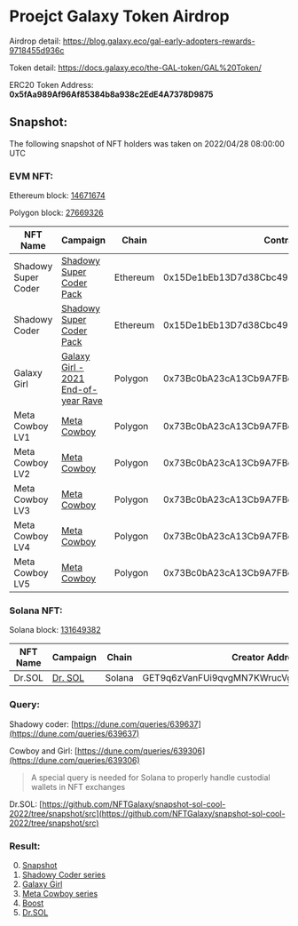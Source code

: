# Proejct Galaxy Token Airdrop

Airdrop detail: https://blog.galaxy.eco/gal-early-adopters-rewards-9718455d936c

Token detail: https://docs.galaxy.eco/the-GAL-token/GAL%20Token/

ERC20 Token Address: **0x5fAa989Af96Af85384b8a938c2EdE4A7378D9875**

## Snapshot:

The following snapshot of NFT holders was taken on 2022/04/28 08:00:00 UTC

### EVM NFT:

Ethereum block: [14671674](https://etherscan.io/block/14671674)

Polygon block: [27669326](https://polygonscan.com/block/27669326)

| NFT Name            | Campaign                                                                             | Chain    | Contract                                     | Contract Type | GAL |
| ------------------- | ------------------------------------------------------------------------------------ | -------- | -------------------------------------------- | ------------- | --- |
| Shadowy Super Coder | [Shadowy Super Coder Pack](https://galaxy.eco/galaxy/campaign/GCxMoUUmZu)            | Ethereum | 0x15De1bEb13D7d38Cbc493D3ecbC0c7650E715C22   | ERC1155       | 200 |
| Shadowy Coder       | [Shadowy Super Coder Pack](https://galaxy.eco/galaxy/campaign/GCxMoUUmZu)            | Ethereum | 0x15De1bEb13D7d38Cbc493D3ecbC0c7650E715C22   | ERC1155       | 100 |
| Galaxy Girl         | [Galaxy Girl - 2021 End-of-year Rave](https://galaxy.eco/galaxy/campaign/GCts8UUAPJ) | Polygon  | 0x73Bc0bA23cA13Cb9A7FBeda5F661562EF985155E   | ERC721        | 250 |
| Meta Cowboy LV1     | [Meta Cowboy](https://galaxy.eco/galaxy/campaign/GCMDXUUhhb)                         | Polygon  | 0x73Bc0bA23cA13Cb9A7FBeda5F661562EF985155E   | ERC721        | 200 |
| Meta Cowboy LV2     | [Meta Cowboy](https://galaxy.eco/galaxy/campaign/GCMDXUUhhb)                         | Polygon  | 0x73Bc0bA23cA13Cb9A7FBeda5F661562EF985155E   | ERC721        | 200 |
| Meta Cowboy LV3     | [Meta Cowboy](https://galaxy.eco/galaxy/campaign/GCMDXUUhhb)                         | Polygon  | 0x73Bc0bA23cA13Cb9A7FBeda5F661562EF985155E   | ERC721        | 200 |
| Meta Cowboy LV4     | [Meta Cowboy](https://galaxy.eco/galaxy/campaign/GCMDXUUhhb)                         | Polygon  | 0x73Bc0bA23cA13Cb9A7FBeda5F661562EF985155E   | ERC721        | 200 |
| Meta Cowboy LV5     | [Meta Cowboy](https://galaxy.eco/galaxy/campaign/GCMDXUUhhb)                         | Polygon  | 0x73Bc0bA23cA13Cb9A7FBeda5F661562EF985155E   | ERC721        | 200 |

### Solana NFT:

Solana block: [131649382](https://solscan.io/block/131649382)

| NFT Name | Campaign                                                 | Chain  | Creator Address                              | GAL |
| -------- | -------------------------------------------------------- | ------ | -------------------------------------------- | --- |
| Dr.SOL   | [Dr. SOL](https://galaxy.eco/solana/campaign/GCe4SUUhRz) | Solana | GET9q6zVanFUi9qvgMN7KWrucVg56RRZt2Upe3pMbWwq | 30  |

### Query:

Shadowy coder: [https://dune.com/queries/639637](https://dune.com/queries/639637)

Cowboy and Girl: [https://dune.com/queries/639306](https://dune.com/queries/639306)

> A special query is needed for Solana to properly handle custodial wallets in NFT exchanges

Dr.SOL: [https://github.com/NFTGalaxy/snapshot-sol-cool-2022/tree/snapshot/src](https://github.com/NFTGalaxy/snapshot-sol-cool-2022/tree/snapshot/src)

### Result:

0. [Snapshot](snapshot/snapshot.csv)
1. [Shadowy Coder series](snapshot/shadowy-coder.csv)
2. [Galaxy Girl](snapshot/galaxy-girl.csv)
3. [Meta Cowboy series](snapshot/meta-cowboy.csv)
4. [Boost](snapshot/boost.csv)
5. [Dr.SOL](snapshot/dr-sol.csv)
